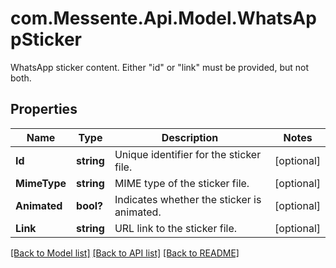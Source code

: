 # com.Messente.Api.Model.WhatsAppSticker
WhatsApp sticker content. Either \"id\" or \"link\" must be provided, but not both.

## Properties

Name | Type | Description | Notes
------------ | ------------- | ------------- | -------------
**Id** | **string** | Unique identifier for the sticker file. | [optional] 
**MimeType** | **string** | MIME type of the sticker file. | [optional] 
**Animated** | **bool?** | Indicates whether the sticker is animated. | [optional] 
**Link** | **string** | URL link to the sticker file. | [optional] 

[[Back to Model list]](../README.md#documentation-for-models) [[Back to API list]](../README.md#documentation-for-api-endpoints) [[Back to README]](../README.md)

